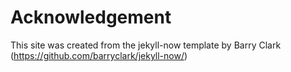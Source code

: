 # Acknowledgement

This site was created from the jekyll-now template by Barry Clark (https://github.com/barryclark/jekyll-now/)

